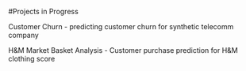 #Projects in Progress 

Customer Churn - predicting customer churn for synthetic telecomm company

H&M Market Basket Analysis - Customer purchase prediction for H&M clothing score

